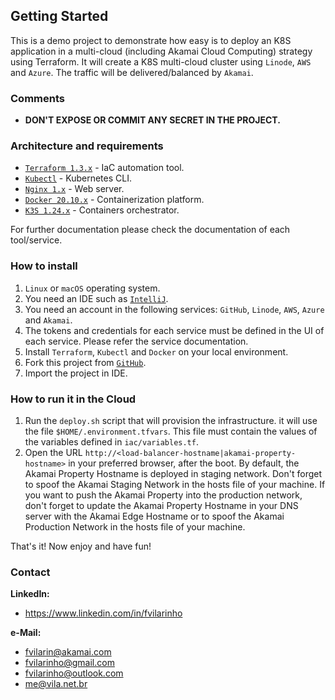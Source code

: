 Getting Started
---------------
This is a demo project to demonstrate how easy is to deploy an K8S application in a multi-cloud 
(including Akamai Cloud Computing) strategy using Terraform.
It will create a K8S multi-cloud cluster using `Linode`, `AWS` and `Azure`. The traffic will be delivered/balanced
by `Akamai`.

### Comments
- **DON'T EXPOSE OR COMMIT ANY SECRET IN THE PROJECT.**

### Architecture and requirements
- [`Terraform 1.3.x`](https://www.terraform.io) - IaC automation tool.
- [`Kubectl`](https://kubernetes.io/docs/tasks/tools/) - Kubernetes CLI.
- [`Nginx 1.x`](https://www.nginx.com) - Web server.
- [`Docker 20.10.x`](https://www.docker.com) - Containerization platform.
- [`K3S 1.24.x`](https://k3s.io) - Containers orchestrator.

For further documentation please check the documentation of each tool/service.

### How to install
1. `Linux` or `macOS` operating system.
2. You need an IDE such as [`IntelliJ`](https://www.jetbrains.com/pt-br/idea).
3. You need an account in the following services:
`GitHub`, `Linode`, `AWS`, `Azure` and `Akamai`.
4. The tokens and credentials for each service must be defined in the UI of each service. Please refer the service 
documentation.
5. Install `Terraform`, `Kubectl` and `Docker` on your local environment.
6. Fork this project from [`GitHub`](https://www.github.com).
7. Import the project in IDE.

### How to run it in the Cloud
1. Run the `deploy.sh` script that will provision the infrastructure. it will use the file `$HOME/.environment.tfvars`. 
This file must contain the values of the variables defined in `iac/variables.tf`.
2. Open the URL `http://<load-balancer-hostname|akamai-property-hostname>` in your preferred browser, after the boot. By
default, the Akamai Property Hostname is deployed in staging network. Don't forget to spoof the Akamai Staging Network
in the hosts file of your machine. If you want to push the Akamai Property into the production network, 
don't forget to update the Akamai Property Hostname in your DNS server with the Akamai Edge Hostname or to spoof the 
Akamai Production Network in the hosts file of your machine.

That's it! Now enjoy and have fun!

### Contact
**LinkedIn:**
- https://www.linkedin.com/in/fvilarinho

**e-Mail:**
- fvilarin@akamai.com
- fvilarinho@gmail.com
- fvilarinho@outlook.com
- me@vila.net.br
